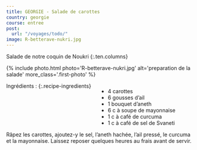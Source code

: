 ```yaml
---
title: GEORGIE - Salade de carottes
country: georgie
course: entree
post:
  url: "/voyages/todo/"
image: R-betterave-nukri.jpg
---
```


Salade de notre coquin de Noukri
{:.ten.columns}

<!--fin extrait-->

{% include photo.html photo='R-betterave-nukri.jpg' alt='preparation de la salade' more_class='.first-photo' %}

<div class="four columns" markdown="1">
Ingrédients :
{:.recipe-ingredients}

- 4 carottes
- 6 gousses d’ail
- 1 bouquet d’aneth
- 6 c à soupe de mayonnaise
- 1 c à café de curcuma
- 1 c à café de sel de Svaneti
</div>

<div class="ten columns" markdown="1">
Râpez les carottes, ajoutez-y le sel, l’aneth hachée, l’ail pressé, le curcuma et la mayonnaise. Laissez reposer quelques heures au frais avant de servir.
</div>
